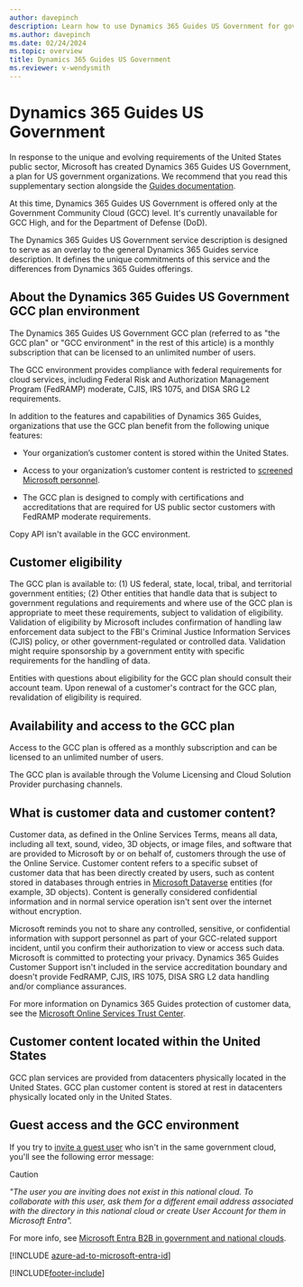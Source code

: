 ```yaml
---
author: davepinch
description: Learn how to use Dynamics 365 Guides US Government for government organizations.
ms.author: davepinch
ms.date: 02/24/2024
ms.topic: overview
title: Dynamics 365 Guides US Government
ms.reviewer: v-wendysmith
---
```


# Dynamics 365 Guides US Government

In response to the unique and evolving requirements of the United States public sector, Microsoft has created Dynamics 365 Guides US Government, a plan for US government organizations. We recommend that you read this supplementary section alongside the [Guides documentation](./overview.md).

At this time, Dynamics 365 Guides US Government is offered only at the Government Community Cloud (GCC) level. It's currently unavailable for GCC High, and for the Department of Defense (DoD).  

The Dynamics 365 Guides US Government service description is designed to serve as an overlay to the general Dynamics 365 Guides service description. It defines the unique commitments of this service and the differences from Dynamics 365 Guides offerings.

## About the Dynamics 365 Guides US Government GCC plan environment

The Dynamics 365 Guides US Government GCC plan (referred to as "the GCC plan" or "GCC environment" in the rest of this article) is a monthly subscription that can be licensed to an unlimited number of users.

The GCC environment provides compliance with federal requirements for cloud services, including Federal Risk and Authorization Management Program (FedRAMP) moderate, CJIS, IRS 1075, and DISA SRG L2 requirements.

In addition to the features and capabilities of Dynamics 365 Guides, organizations that use the GCC plan benefit from the following unique features:

- Your organization’s customer content is stored within the United States.

- Access to your organization’s customer content is restricted to [screened Microsoft personnel](/power-platform/admin/microsoft-dynamics-365-government#restricted-data-access-by-administrators).

- The GCC plan is designed to comply with certifications and accreditations that are required for US public sector customers with FedRAMP moderate requirements.

Copy API isn't available in the GCC environment.

## Customer eligibility

The GCC plan is available to: (1) US federal, state, local, tribal, and territorial government entities; (2) Other entities that handle data that is subject to government regulations and requirements and where use of the GCC plan is appropriate to meet these requirements, subject to validation of eligibility. Validation of eligibility by Microsoft includes confirmation of handling law enforcement data subject to the FBI's Criminal Justice Information Services (CJIS) policy, or other government-regulated or controlled data. Validation might require sponsorship by a government entity with specific requirements for the handling of data.

Entities with questions about eligibility for the GCC plan should consult their account team. Upon renewal of a customer's contract for the GCC plan, revalidation of eligibility is required.

## Availability and access to the GCC plan

Access to the GCC plan is offered as a monthly subscription and can be licensed to an unlimited number of users.

The GCC plan is available through the Volume Licensing and Cloud Solution Provider purchasing channels. 

## What is customer data and customer content?

Customer data, as defined in the Online Services Terms, means all data, including all text, sound, video, 3D objects, or image files, and software that are provided to Microsoft by or on behalf of, customers through the use of the Online Service. Customer content refers to a specific subset of customer data that has been directly created by users, such as content stored in databases through entries in [Microsoft Dataverse](/powerapps/maker/common-data-service/data-platform-intro) entities (for example, 3D objects). Content is generally considered confidential information and in normal service operation isn't sent over the internet without encryption.

Microsoft reminds you not to share any controlled, sensitive, or confidential information with support personnel as part of your GCC-related support incident, until you confirm their authorization to view or access such data. Microsoft is committed to protecting your privacy. Dynamics 365 Guides Customer Support isn't included in the service accreditation boundary and doesn't provide FedRAMP, CJIS, IRS 1075, DISA SRG L2 data handling and/or compliance assurances.

For more information on Dynamics 365 Guides protection of customer data, see the [Microsoft Online Services Trust Center](https://www.microsoft.com/en-us/trust-center/product-overview). 

## Customer content located within the United States

GCC plan services are provided from datacenters physically located in the United States. GCC plan customer content is stored at rest in datacenters physically located only in the United States.

## Guest access and the GCC environment

If you try to [invite a guest user](admin-add-guest-user.md) who isn't in the same government cloud, you'll see the following error message:

>[!CAUTION]
>_"The user you are inviting does not exist in this national cloud. To collaborate with this user, ask them for a different email address associated with the directory in this national cloud or create User Account for them in Microsoft Entra"._

For more info, see [⁠Microsoft Entra B2B in government and national clouds](/azure/active-directory/external-identities/b2b-government-national-clouds).

[!INCLUDE [azure-ad-to-microsoft-entra-id](../includes/azure-ad-to-microsoft-entra-id.md)]

[!INCLUDE[footer-include](../includes/footer-banner.md)]
